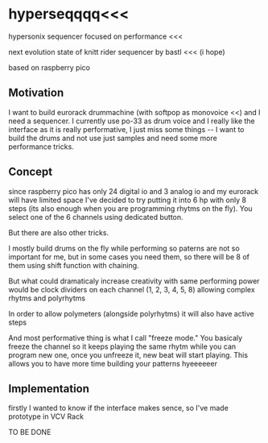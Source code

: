 # hyperseqqqq<<<

hypersonix sequencer focused on performance <<<

next evolution state of knitt rider sequencer by bastl <<< (i hope)

based on raspberry pico

## Motivation

I want to build eurorack drummachine (with softpop as monovoice <<) and I need a sequencer. I currently use po-33 as drum voice and I really like the interface as it is really performative, I just miss some things -- I want to build the drums and not use just samples and need some more performance tricks.

## Concept

since raspberry pico has only 24 digital io and 3 analog io and my eurorack will have limited space I've decided to try putting it into 6 hp with only 8 steps (its also enough when you are programming rhytms on the fly). You select one of the 6 channels using dedicated button. 

But there are also other tricks.

I mostly build drums on the fly while performing so paterns are not so important for me, but in some cases you need them, so there will be 8 of them using shift function with chaining.

But what could dramaticaly increase creativity with same performing power would be clock dividers on each channel (1, 2, 3, 4, 5, 8) allowing complex rhytms and polyrhytms

In order to allow polymeters (alongside polyrhytms) it will also have active steps

And most performative thing is what I call "freeze mode." You basicaly freeze the channel so it keeps playing the same rhytm while you can program new one, once you unfreeze it, new beat will start playing. This allows you to have more time building your patterns hyeeeeeer

## Implementation

firstly I wanted to know if the interface makes sence, so I've made prototype in VCV Rack

TO BE DONE
